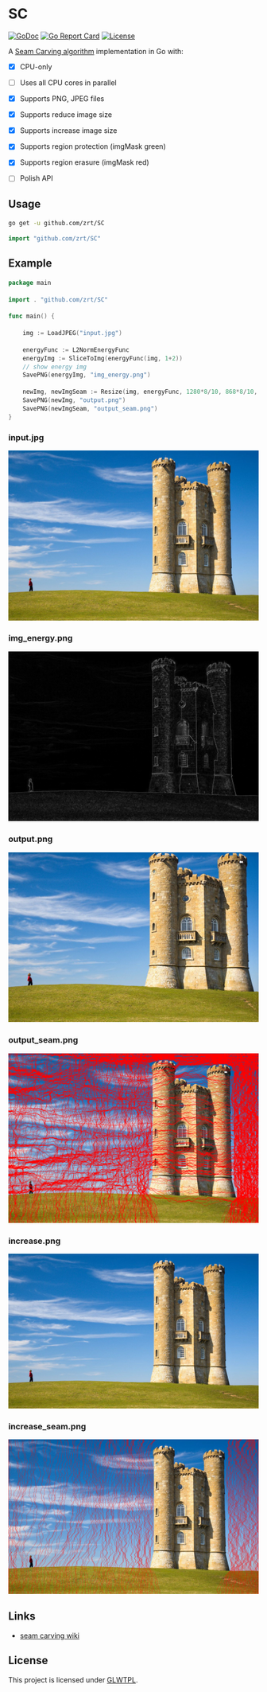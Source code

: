 # SC

[![GoDoc](https://godoc.org/github.com/zrt/SC?status.svg)](https://godoc.org/github.com/zrt/SC)
[![Go Report Card](https://goreportcard.com/badge/github.com/zrt/SC)](https://goreportcard.com/report/github.com/zrt/SC)
[![License](https://img.shields.io/badge/LICENSE-GLWTPL-green.svg)](https://github.com/zrt/SC/blob/master/LICENSE)

A [Seam Carving algorithm](https://en.wikipedia.org/wiki/Seam_carving) implementation in Go with:
- [x]  CPU-only
- [ ] Uses all CPU cores in parallel
- [x] Supports PNG, JPEG files
- [x] Supports reduce image size
- [x] Supports increase image size
- [x] Supports region protection (imgMask green)
- [x] Supports region erasure (imgMask red)
- [ ] Polish API


## Usage

```bash
go get -u github.com/zrt/SC
```


```go
import "github.com/zrt/SC"
````

## Example

```go
package main

import . "github.com/zrt/SC"

func main() {

	img := LoadJPEG("input.jpg")

	energyFunc := L2NormEnergyFunc
	energyImg := SliceToImg(energyFunc(img, 1+2))
	// show energy img
	SavePNG(energyImg, "img_energy.png")

	newImg, newImgSeam := Resize(img, energyFunc, 1280*8/10, 868*8/10, nil)
	SavePNG(newImg, "output.png")
	SavePNG(newImgSeam, "output_seam.png")
}
```

### input.jpg

![example](https://github.com/zrt/SC/blob/master/_example/example1/input.jpg)

### img_energy.png

![example](https://github.com/zrt/SC/blob/master/_example/example1/img_energy.png)

### output.png

![example](https://github.com/zrt/SC/blob/master/_example/example1/output.png)

### output_seam.png

![example](https://github.com/zrt/SC/blob/master/_example/example1/output_seam.png)

### increase.png

![example](https://github.com/zrt/SC/blob/master/_example/example1/increase.png)

### increase_seam.png

![example](https://github.com/zrt/SC/blob/master/_example/example1/increase_seam.png)


## Links

- [seam carving wiki](https://en.wikipedia.org/wiki/Seam_carving)

## License

This project is licensed under [GLWTPL](https://github.com/me-shaon/GLWTPL).

